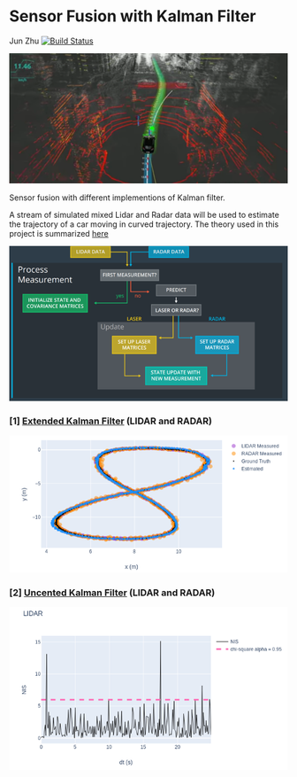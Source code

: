 # Sensor Fusion with Kalman Filter
Jun Zhu
[![Build Status](https://travis-ci.org/zhujun98/sensor-fusion.svg?branch=master)](https://travis-ci.org/zhujun98/sensor-fusion)


![alt text](./misc/theme.png)

Sensor fusion with different implementions of Kalman filter.

A stream of simulated mixed Lidar and Radar data will be used to estimate the 
trajectory of a car moving in curved trajectory. The theory used in this project 
is summarized [here](./KalmanFilter.pdf)

![alt text](./misc/flow_chart.png)

### [1] [Extended Kalman Filter](./EKF) (LIDAR and RADAR)

![](./misc/EKF_show.png)

### [2] [Uncented Kalman Filter](./UKF) (LIDAR and RADAR)

![](./misc/UKF_show.png)
